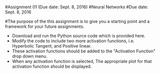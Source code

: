 #Assignment 01 (Due date: Sept. 8, 2016)
#Neural Networks
#Due date: Sept. 8, 2016

#The purpose of the this assignment is to give you a starting point and a framework for your future assignments.

* Download and run the Python source code which is provided here.
* Modify the code to include two more activation functions, i.e. Hyperbolic Tangent,  and Positive linear.
* These activation functions should be added to the "Activation Function" drop down menu.
* When any activation function is selected, The appropriate plot for that activation function should be displayed.
